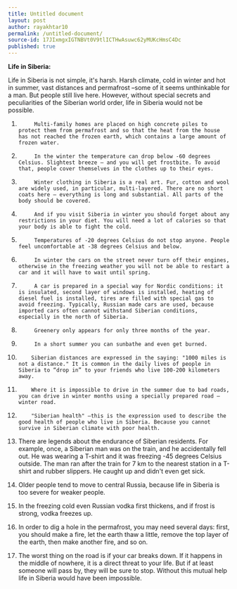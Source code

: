 ```yaml
---
title: Untitled document
layout: post
author: rayakhtar10
permalink: /untitled-document/
source-id: 17JIxmgxIGTNBVt0V9tlICTHwAsuwc62yMUKcHmsC4Dc
published: true
---
```

**Life in Siberia:**

Life in Siberia is not simple, it's harsh. Harsh climate, cold in winter and hot in summer, vast distances and permafrost –some of it seems unthinkable for a man. But people still live here. However, without special secrets and peculiarities of the Siberian world order, life in Siberia would not be possible.

1.        	Multi-family homes are placed on high concrete piles to protect them from permafrost and so that the heat from the house has not reached the frozen earth, which contains a large amount of frozen water.

2.        	In the winter the temperature can drop below -60 degrees Celsius. Slightest breeze – and you will get frostbite. To avoid that, people cover themselves in the clothes up to their eyes.

3.        	Winter clothing in Siberia is a real art. Fur, cotton and wool are widely used, in particular, multi-layered. There are no short coats here – everything is long and substantial. All parts of the body should be covered.

4.        	And if you visit Siberia in winter you should forget about any restrictions in your diet. You will need a lot of calories so that your body is able to fight the cold.

5.        	Temperatures of -20 degrees Celsius do not stop anyone. People feel uncomfortable at -38 degrees Celsius and below.

6.        	In winter the cars on the street never turn off their engines, otherwise in the freezing weather you will not be able to restart a car and it will have to wait until spring.

7.        	A car is prepared in a special way for Nordic conditions: it is insulated, second layer of windows is installed, heating of diesel fuel is installed, tires are filled with special gas to avoid freezing. Typically, Russian made cars are used, because imported cars often cannot withstand Siberian conditions, especially in the north of Siberia.

8.        	Greenery only appears for only three months of the year.

9.        	In a short summer you can sunbathe and even get burned.

10.      	Siberian distances are expressed in the saying: "1000 miles is not a distance." It is common in the daily lives of people in Siberia to “drop in” to your friends who live 100-200 kilometers away.

11.      	Where it is impossible to drive in the summer due to bad roads, you can drive in winter months using a specially prepared road – winter road.

12.      	"Siberian health" –this is the expression used to describe the good health of people who live in Siberia. Because you cannot survive in Siberian climate with poor health.

13. There are legends about the endurance of Siberian residents. For example, once, a Siberian man was on the train, and he accidentally fell out. He was wearing a T-shirt and it was freezing -45 degrees Celsius outside. The man ran after the train for 7 km to the nearest station in a T-shirt and rubber slippers. He caught up and didn't even get sick.

14. Older people tend to move to central Russia, because life in Siberia is too severe for weaker people.

15. In the freezing cold even Russian vodka first thickens, and if frost is strong, vodka freezes up.

16. In order to dig a hole in the permafrost, you may need several days: first, you should make a fire, let the earth thaw a little, remove the top layer of the earth, then make another fire, and so on.

17. The worst thing on the road is if your car breaks down. If it happens in the middle of nowhere, it is a direct threat to your life. But if at least someone will pass by, they will be sure to stop. Without this mutual help life in Siberia would have been impossible.

